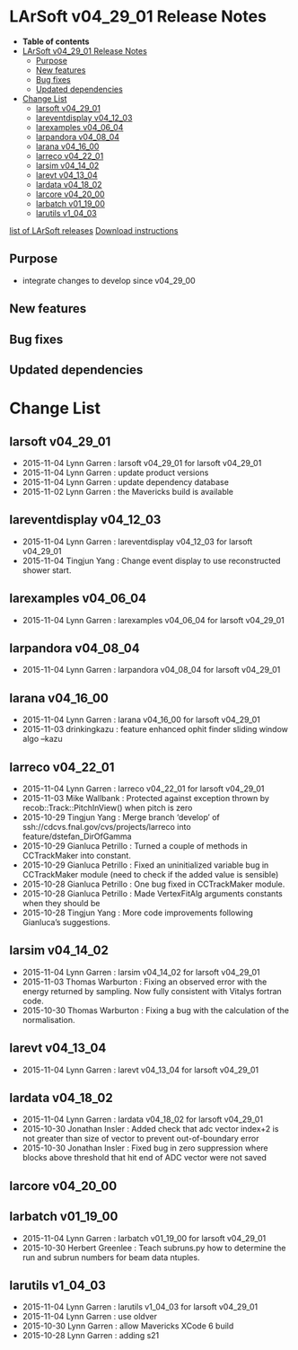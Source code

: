 LArSoft v04\_29\_01 Release Notes
======================================================================

-   **Table of contents**
-   [LArSoft v04\_29\_01 Release Notes](#LArSoft-v04_29_01-Release-Notes)
    -   [Purpose](#Purpose)
    -   [New features](#New-features)
    -   [Bug fixes](#Bug-fixes)
    -   [Updated dependencies](#Updated-dependencies)
-   [Change List](#Change-List)
    -   [larsoft v04\_29\_01](#larsoft-v04_29_01)
    -   [lareventdisplay v04\_12\_03](#lareventdisplay-v04_12_03)
    -   [larexamples v04\_06\_04](#larexamples-v04_06_04)
    -   [larpandora v04\_08\_04](#larpandora-v04_08_04)
    -   [larana v04\_16\_00](#larana-v04_16_00)
    -   [larreco v04\_22\_01](#larreco-v04_22_01)
    -   [larsim v04\_14\_02](#larsim-v04_14_02)
    -   [larevt v04\_13\_04](#larevt-v04_13_04)
    -   [lardata v04\_18\_02](#lardata-v04_18_02)
    -   [larcore v04\_20\_00](#larcore-v04_20_00)
    -   [larbatch v01\_19\_00](#larbatch-v01_19_00)
    -   [larutils v1\_04\_03](#larutils-v1_04_03)

[list of LArSoft releases](LArSoft_release_list)
[Download instructions](http://scisoft.fnal.gov/scisoft/bundles/larsoft/v04_29_01/larsoft-v04_29_01.html)

Purpose
--------------------

-   integrate changes to develop since v04\_29\_00

New features
------------------------------

Bug fixes
------------------------

Updated dependencies
----------------------------------------------

Change List
============================

larsoft v04\_29\_01
------------------------------------------

-   2015-11-04 Lynn Garren : larsoft v04\_29\_01 for larsoft v04\_29\_01
-   2015-11-04 Lynn Garren : update product versions
-   2015-11-04 Lynn Garren : update dependency database
-   2015-11-02 Lynn Garren : the Mavericks build is available

lareventdisplay v04\_12\_03
----------------------------------------------------------

-   2015-11-04 Lynn Garren : lareventdisplay v04\_12\_03 for larsoft v04\_29\_01
-   2015-11-04 Tingjun Yang : Change event display to use reconstructed shower start.

larexamples v04\_06\_04
--------------------------------------------------

-   2015-11-04 Lynn Garren : larexamples v04\_06\_04 for larsoft v04\_29\_01

larpandora v04\_08\_04
------------------------------------------------

-   2015-11-04 Lynn Garren : larpandora v04\_08\_04 for larsoft v04\_29\_01

larana v04\_16\_00
----------------------------------------

-   2015-11-04 Lynn Garren : larana v04\_16\_00 for larsoft v04\_29\_01
-   2015-11-03 drinkingkazu : feature enhanced ophit finder sliding window algo –kazu

larreco v04\_22\_01
------------------------------------------

-   2015-11-04 Lynn Garren : larreco v04\_22\_01 for larsoft v04\_29\_01
-   2015-11-03 Mike Wallbank : Protected against exception thrown by recob::Track::PitchInView() when pitch is zero
-   2015-10-29 Tingjun Yang : Merge branch ‘develop’ of ssh://cdcvs.fnal.gov/cvs/projects/larreco into feature/dstefan\_DirOfGamma
-   2015-10-29 Gianluca Petrillo : Turned a couple of methods in CCTrackMaker into constant.
-   2015-10-29 Gianluca Petrillo : Fixed an uninitialized variable bug in CCTrackMaker module (need to check if the added value is sensible)
-   2015-10-28 Gianluca Petrillo : One bug fixed in CCTrackMaker module.
-   2015-10-28 Gianluca Petrillo : Made VertexFitAlg arguments constants when they should be
-   2015-10-28 Tingjun Yang : More code improvements following Gianluca’s suggestions.

larsim v04\_14\_02
----------------------------------------

-   2015-11-04 Lynn Garren : larsim v04\_14\_02 for larsoft v04\_29\_01
-   2015-11-03 Thomas Warburton : Fixing an observed error with the energy returned by sampling. Now fully consistent with Vitalys fortran code.
-   2015-10-30 Thomas Warburton : Fixing a bug with the calculation of the normalisation.

larevt v04\_13\_04
----------------------------------------

-   2015-11-04 Lynn Garren : larevt v04\_13\_04 for larsoft v04\_29\_01

lardata v04\_18\_02
------------------------------------------

-   2015-11-04 Lynn Garren : lardata v04\_18\_02 for larsoft v04\_29\_01
-   2015-10-30 Jonathan Insler : Added check that adc vector index+2 is not greater than size of vector to prevent out-of-boundary error
-   2015-10-30 Jonathan Insler : Fixed bug in zero suppression where blocks above threshold that hit end of ADC vector were not saved

larcore v04\_20\_00
------------------------------------------

larbatch v01\_19\_00
--------------------------------------------

-   2015-11-04 Lynn Garren : larbatch v01\_19\_00 for larsoft v04\_29\_01
-   2015-10-30 Herbert Greenlee : Teach subruns.py how to determine the run and subrun numbers for beam data ntuples.

larutils v1\_04\_03
------------------------------------------

-   2015-11-04 Lynn Garren : larutils v1\_04\_03 for larsoft v04\_29\_01
-   2015-11-04 Lynn Garren : use oldver
-   2015-10-30 Lynn Garren : allow Mavericks XCode 6 build
-   2015-10-28 Lynn Garren : adding s21
